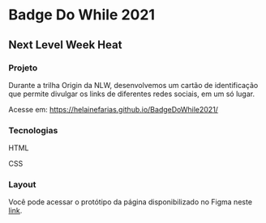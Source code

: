 # Badge Do While 2021
## Next Level Week Heat


### Projeto


Durante a trilha Origin da NLW, desenvolvemos um cartão de identificação que permite divulgar os links de diferentes redes sociais, em um só lugar.

Acesse em: https://helainefarias.github.io/BadgeDoWhile2021/

### Tecnologias

HTML

CSS

### Layout

Você pode acessar o protótipo da página disponibilizado no Figma neste [link](https://www.figma.com/file/EdsKUxiNYw05PwpNHmxp2F/%5BNLW-Heat---Mission%3A-Origin%5D-DoWhile2021-(Community)?node-id=0%3A1).

